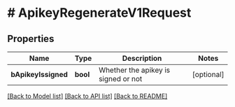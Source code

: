 # # ApikeyRegenerateV1Request

## Properties

Name | Type | Description | Notes
------------ | ------------- | ------------- | -------------
**bApikeyIssigned** | **bool** | Whether the apikey is signed or not | [optional]

[[Back to Model list]](../../README.md#models) [[Back to API list]](../../README.md#endpoints) [[Back to README]](../../README.md)
